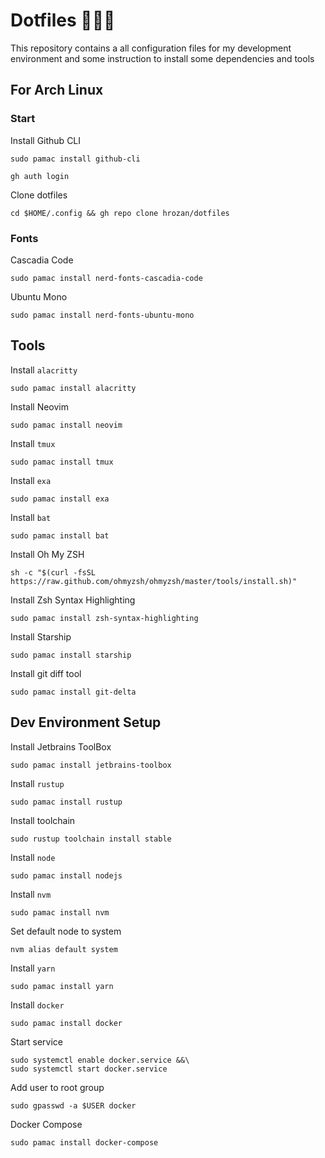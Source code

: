 # Dotfiles 👷🏻‍♂️

This repository contains a all configuration files for my development environment and some instruction to install some dependencies and tools

## For Arch Linux

### Start

Install Github CLI
```
sudo pamac install github-cli
```
```
gh auth login
```

Clone dotfiles
```
cd $HOME/.config && gh repo clone hrozan/dotfiles
```

### Fonts

Cascadia Code
```
sudo pamac install nerd-fonts-cascadia-code
```

Ubuntu Mono 
```
sudo pamac install nerd-fonts-ubuntu-mono
```

## Tools

Install `alacritty`
```
sudo pamac install alacritty
```

Install Neovim
```
sudo pamac install neovim
```

Install `tmux`
```
sudo pamac install tmux
```

Install `exa`
```
sudo pamac install exa
```

Install `bat`
```
sudo pamac install bat
```

Install Oh My ZSH
```
sh -c "$(curl -fsSL https://raw.github.com/ohmyzsh/ohmyzsh/master/tools/install.sh)"
```

Install Zsh Syntax Highlighting
```
sudo pamac install zsh-syntax-highlighting
```

Install Starship
```
sudo pamac install starship
```

Install git diff tool
```
sudo pamac install git-delta
```

## Dev Environment Setup

Install Jetbrains ToolBox
```
sudo pamac install jetbrains-toolbox
```

Install `rustup`
```
sudo pamac install rustup
```

Install toolchain
```
sudo rustup toolchain install stable
```

Install `node`
```
sudo pamac install nodejs
```

Install `nvm`
```
sudo pamac install nvm 
```

Set default node to system
```
nvm alias default system
```

Install `yarn`
```
sudo pamac install yarn 
```

Install `docker`
```
sudo pamac install docker
```

Start service
```
sudo systemctl enable docker.service &&\
sudo systemctl start docker.service
```

Add user to root group
```
sudo gpasswd -a $USER docker

```
Docker Compose
```
sudo pamac install docker-compose
```
